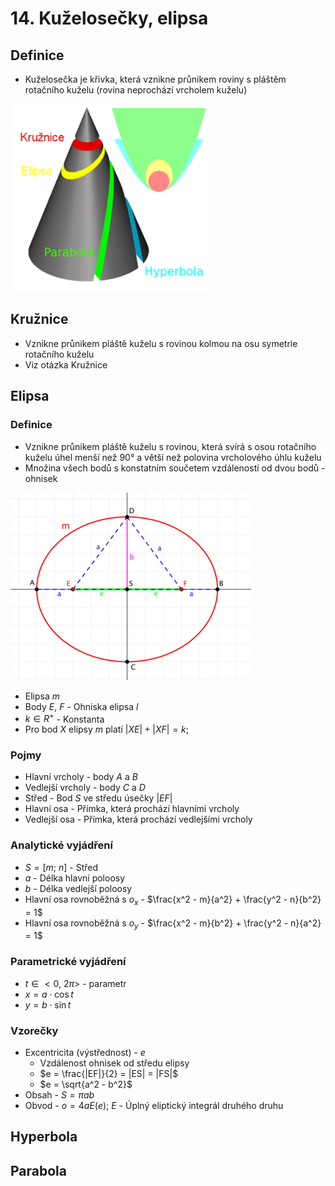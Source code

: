 # 14. Kuželosečky, elipsa

## Definice

- Kuželosečka je křivka, která vznikne průnikem roviny s pláštěm rotačního kuželu (rovina neprochází vrcholem kuželu)

![Kuželosečky](./kuzelosecky.png)

## Kružnice

- Vznikne průnikem pláště kuželu s rovinou kolmou na osu symetrie rotačního kuželu
- Viz otázka Kružnice

## Elipsa

### Definice

- Vznikne průnikem pláště kuželu s rovinou, která svírá s osou rotačního kuželu úhel menší než $90°$ a větší než polovina vrcholového úhlu kuželu
- Množina všech bodů s konstatním součetem vzdáleností od dvou bodů - ohnisek

![Elipsa](./elipsa.png)

- Elipsa $m$
- Body $E$, $F$ - Ohniska elipsa $l$
- $k \in R^+$ - Konstanta
- Pro bod $X$ elipsy $m$ platí $|XE| + |XF| = k$;

### Pojmy

- Hlavní vrcholy - body $A$ a $B$
- Vedlejší vrcholy - body $C$ a $D$
- Střed - Bod $S$ ve středu úsečky $|EF|$
- Hlavní osa - Přímka, která prochází hlavními vrcholy
- Vedlejší osa - Přímka, která prochází vedlejšími vrcholy

### Analytické vyjádření

- $S = [m; \ n]$ - Střed
- $a$ - Délka hlavní poloosy
- $b$ - Délka vedlejší poloosy
- Hlavní osa rovnoběžná s $o_x$ - $\frac{x^2 - m}{a^2} + \frac{y^2 - n}{b^2} = 1$
- Hlavní osa rovnoběžná s $o_y$ - $\frac{x^2 - m}{b^2} + \frac{y^2 - n}{a^2} = 1$

### Parametrické vyjádření

- $t \in <0, \ 2\pi>$ - parametr
- $x = a \cdot \cos{t}$
- $y = b \cdot \sin{t}$

### Vzorečky

- Excentricita (výstřednost) - $e$
  - Vzdálenost ohnisek od středu elipsy
  - $e = \frac{|EF|}{2} = |ES| = |FS|$
  - $e = \sqrt{a^2 - b^2}$
- Obsah - $S = \pi a b$
- Obvod - $o = 4 a E(e)$; $E$ - Úplný eliptický integrál druhého druhu

## Hyperbola

## Parabola
